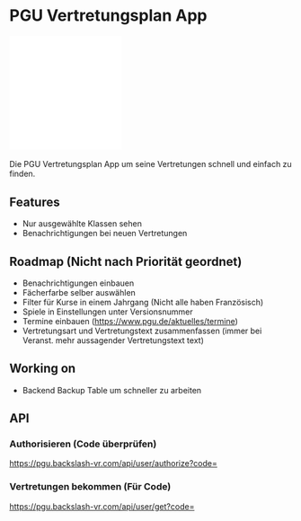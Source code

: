 # PGU Vertretungsplan App

<img src="./assets/pgu.svg" width="200">

Die PGU Vertretungsplan App um seine Vertretungen schnell und einfach zu finden.

## Features

- Nur ausgewählte Klassen sehen
- Benachrichtigungen bei neuen Vertretungen

## Roadmap (Nicht nach Priorität geordnet)
- Benachrichtigungen einbauen
- Fächerfarbe selber auswählen
- Filter für Kurse in einem Jahrgang (Nicht alle haben Französisch)
- Spiele in Einstellungen unter Versionsnummer
- Termine einbauen (https://www.pgu.de/aktuelles/termine)
- Vertretungsart und Vertretungstext zusammenfassen (immer bei Veranst. mehr aussagender Vertretungstext text)

## Working on
- Backend Backup Table um schneller zu arbeiten

## API
### Authorisieren (Code überprüfen)
https://pgu.backslash-vr.com/api/user/authorize?code=

### Vertretungen bekommen (Für Code)
https://pgu.backslash-vr.com/api/user/get?code=

